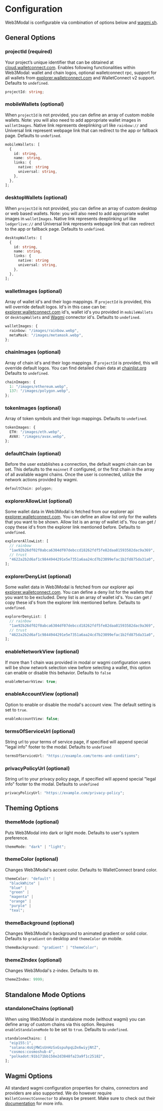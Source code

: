 # Configuration

Web3Modal is configurable via combination of options below and [wagmi.sh](https://wagmi.sh).

## General Options

### projectId (required)

Your project’s unique identifier that can be obtained at [cloud.walletconnect.com](https://cloud.walletconnect.com). Enables following functionalities within Web3Modal: wallet and chain logos, optional walletconnect rpc, support for all wallets from [explorer.walletconnect.com](https://explorer.walletconnect.com) and WalletConnect v2 support. Defaults to `undefined`.

```ts
projectId: string;
```

### mobileWallets (optional)

When `projectId` is not provided, you can define an array of custom mobile wallets. Note: you will also need to add appropriate wallet images in `walletImages`. Native link represents deeplinking url like `rainbow://` and Universal link represent webpage link that can redirect to the app or fallback page. Defaults to `undefined`.

```ts
mobileWallets: [
  {
    id: string,
    name: string,
    links: {
      native: string
      universal: string,
    },
  },
];
```

### desktopWallets (optional)

When `projectId` is not provided, you can define an array of custom desktop or web based wallets. Note: you will also need to add appropriate wallet images in `walletImages`. Native link represents deeplinking url like `ledgerlive://` and Universal link represents webpage link that can redirect to the app or fallback page. Defaults to `undefined`.

```ts
desktopWallets: [
  {
    id: string,
    name: string,
    links: {
      native: string
      universal: string,
    },
  },
];
```

### walletImages (optional)

Array of wallet id's and their logo mappings. If `projectId` is provided, this will override default logos. Id's in this case can be: [explorer.walletconnect.com](https://explorer.walletconnect.com) id's, wallet id's you provided in `mobileWallets` or `desktopWallets` and [Wagmi](https://wagmi.sh) connector id's. Defaults to `undefined`.

```ts
walletImages: {
  rainbow: "/images/rainbow.webp",
  metaMask: "/images/metamask.webp",
};
```

### chainImages (optional)

Array of chain id's and their logo mappings. If `projectId` is provided, this will override default logos. You can find detailed chain data at [chainlist.org](https://chainlist.org) Defaults to `undefined`.

```ts
chainImages: {
  1: "/images/ethereum.webp",
  137: "/images/polygon.webp",
};
```

### tokenImages (optional)

Array of token symbols and their logo mappings. Defaults to `undefined`.

```ts
tokenImages: {
  ETH: "/images/eth.webp",
  AVAX: "/images/avax.webp",
};
```

### defaultChain (optional)

Before the user establishes a connection, the default wagmi chain can be set. This defaults to the `mainnet` if configured, or the first chain in the array of all available wagmi chains. Once the user is connected, utilize the network actions provided by wagmi.

```ts
defaultChain: polygon;
```

### explorerAllowList (optional)

Some wallet data in Web3Modal is fetched from our explorer api [explorer.walletconnect.com](https://explorer.walletconnect.com/?type=wallet). You can define an allow list only for the wallets that you want to be shown. Allow list is an array of wallet id's. You can get / copy these id's from the explorer link mentioned before. Defaults to `undefined`.

```ts
explorerAllowList: [
  // rainbow
  "1ae92b26df02f0abca6304df07debccd18262fdf5fe82daa81593582dac9a369",
  // trust
  "4622a2b2d6af1c9844944291e5e7351a6aa24cd7b23099efac1b2fd875da31a0",
];
```

### explorerDenyList (optional)

Some wallet data in Web3Modal is fetched from our explorer api [explorer.walletconnect.com](https://explorer.walletconnect.com/?type=wallet). You can define a deny list for the wallets that you want to be excluded. Deny list is an array of wallet id's. You can get / copy these id's from the explorer link mentioned before. Defaults to `undefined`.

```ts
explorerDenyList: [
  // rainbow
  "1ae92b26df02f0abca6304df07debccd18262fdf5fe82daa81593582dac9a369",
  // trust
  "4622a2b2d6af1c9844944291e5e7351a6aa24cd7b23099efac1b2fd875da31a0",
];
```

### enableNetworkView (optional)

If more than 1 chain was provided in modal or wagmi configuration users will be show network selection view before selecting a wallet, this option can enable or disable this behavior. Defaults to `false`

```ts
enableNetworkView: true;
```

### enableAccountView (optional)

Option to enable or disable the modal's account view. The default setting is set to `true`.

```ts
enableAccountView: false;
```

### termsOfServiceUrl (optional)

String url to your terms of service page, if specified will append special "legal info" footer to the modal. Defaults to `undefined`

```ts
termsOfServiceUrl: "https://example.com/terms-and-conditions";
```

### privacyPolicyUrl (optional)

String url to your privacy policy page, if specified will append special "legal info" footer to the modal. Defaults to `undefined`

```ts
privacyPolicyUrl: "https://example.com/privacy-policy";
```

## Theming Options

### themeMode (optional)

Puts Web3Modal into dark or light mode. Defaults to user's system preference.

```ts
themeMode: "dark" | "light";
```

### themeColor (optional)

Changes Web3Modal's accent color. Defaults to WalletConnect brand color.

```ts
themeColor: "default" |
  "blackWhite" |
  "blue" |
  "green" |
  "magenta" |
  "orange" |
  "purple" |
  "teal";
```

### themeBackground (optional)

Changes Web3Modal's background to animated gradient or solid color. Defaults to `gradient` on desktop and `themeColor` on mobile.

```ts
themeBackground: "gradient" | "themeColor";
```

### themeZIndex (optional)

Changes Web3Modal's z-index. Defaults to `89`.

```ts
themeZIndex: 9999;
```

## Standalone Mode Options

### standaloneChains (optional)

When using Web3Modal in standalone mode (without wagmi) you can define array of custom chains via this option. Requires `enableStandaloneMode` to be set to `true`. Defaults to `undefined`.

```ts
standaloneChains: [
  "eip155:1",
  "solana:4sGjMW1sUnHzSxGspuhpqLDx6wiyjNtZ",
  "cosmos:cosmoshub-4",
  "polkadot:91b171bb158e2d3848fa23a9f1c25182",
];
```

## Wagmi Options

All standard wagmi configuration properties for chains, connectors and providers are also supported. We do however require `WalletConnectConnector` to always be present. Make sure to check out their [documentation](https://wagmi.sh/) for more info.
